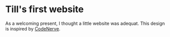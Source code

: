 # Till's first website

As a welcoming present, I thought a little website was adequat. This design is inspired by <a href="https://codenerve.github.io">CodeNerve</a>.